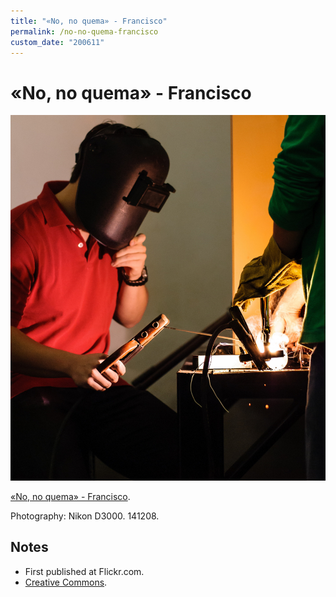 ```yaml
---
title: "«No, no quema» - Francisco"
permalink: /no-no-quema-francisco
custom_date: "200611"
---
```


# «No, no quema» - Francisco

![«No, no quema» - Francisco by jProgr](/assets/images/no_no_quema_francisco.jpg)

[«No, no quema» - Francisco](https://www.flickr.com/photos/philossofia/15481795494/).

Photography: Nikon D3000. 141208.

## Notes

- First published at Flickr.com.
- [Creative Commons](https://creativecommons.org/licenses/by/3.0/).
